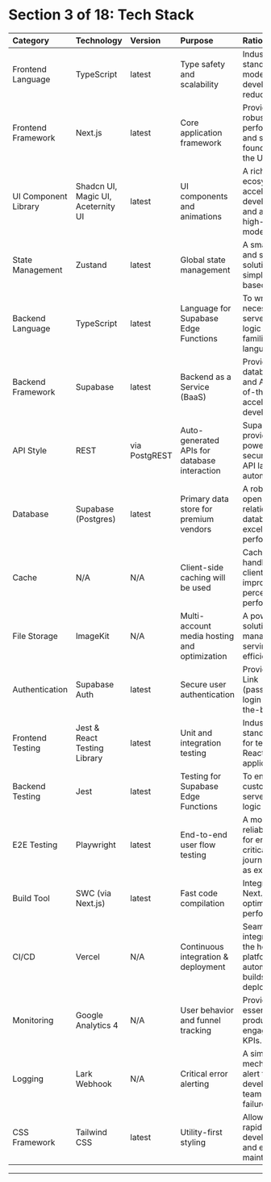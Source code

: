 # Section 3 of 18: Tech Stack

| Category             | Technology                         | Version       | Purpose                                      | Rationale                                                                             |
| :------------------- | :--------------------------------- | :------------ | :------------------------------------------- | :------------------------------------------------------------------------------------ |
| Frontend Language    | TypeScript                         | latest        | Type safety and scalability                  | Industry standard for modern web development, reduces errors.                         |
| Frontend Framework   | Next.js                            | latest        | Core application framework                   | Provides a robust, performant, and scalable foundation for the UI.                    |
| UI Component Library | Shadcn UI, Magic UI, Aceternity UI | latest        | UI components and animations                 | A rich ecosystem to accelerate development and achieve a high-quality, modern finish. |
| State Management     | Zustand                            | latest        | Global state management                      | A small, fast, and scalable solution with a simple hook-based API.                    |
| Backend Language     | TypeScript                         | latest        | Language for Supabase Edge Functions         | To write any necessary server-side logic in a familiar language.                      |
| Backend Framework    | Supabase                           | latest        | Backend as a Service (BaaS)                  | Provides database, auth, and APIs out-of-the-box, accelerating development.           |
| API Style            | REST                               | via PostgREST | Auto-generated APIs for database interaction | Supabase provides a powerful and secure RESTful API layer automatically.              |
| Database             | Supabase (Postgres)                | latest        | Primary data store for premium vendors       | A robust, open-source relational database with excellent performance.                 |
| Cache                | N/A                                | N/A           | Client-side caching will be used             | Caching will be handled at the client level to improve perceived performance.         |
| File Storage         | ImageKit                           | N/A           | Multi-account media hosting and optimization | A powerful solution for managing and serving images efficiently.                      |
| Authentication       | Supabase Auth                      | latest        | Secure user authentication                   | Provides Magic Link (passwordless) login out-of-the-box.                              |
| Frontend Testing     | Jest & React Testing Library       | latest        | Unit and integration testing                 | Industry-standard tools for testing React applications.                               |
| Backend Testing      | Jest                               | latest        | Testing for Supabase Edge Functions          | To ensure any custom server-side logic is reliable.                                   |
| E2E Testing          | Playwright                         | latest        | End-to-end user flow testing                 | A modern and reliable choice for ensuring critical user journeys work as expected.    |
| Build Tool           | SWC (via Next.js)                  | latest        | Fast code compilation                        | Integrated into Next.js for optimal performance.                                      |
| CI/CD                | Vercel                             | N/A           | Continuous integration & deployment          | Seamlessly integrated with the hosting platform for automated builds and deploys.     |
| Monitoring           | Google Analytics 4                 | N/A           | User behavior and funnel tracking            | Provides essential product engagement KPIs.                                           |
| Logging              | Lark Webhook                       | N/A           | Critical error alerting                      | A simple mechanism to alert the development team of critical failures.                |
| CSS Framework        | Tailwind CSS                       | latest        | Utility-first styling                        | Allows for rapid UI development and easy maintenance.                                 |

---
